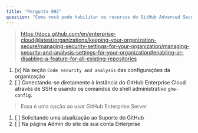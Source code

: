 ```yaml
---
title: "Pergunta 092"
question: "Como você pode habilitar os recursos do GitHub Advanced Security para todos os repositórios em uma organização no GitHub Enterprise Cloud?"
---
```


> https://docs.github.com/en/enterprise-cloud@latest/organizations/keeping-your-organization-secure/managing-security-settings-for-your-organization/managing-security-and-analysis-settings-for-your-organization#enabling-or-disabling-a-feature-for-all-existing-repositories
1. [x] Na seção `Code security and analysis` das configurações da organização
1. [ ] Conectando-se diretamente à instância do GitHub Enterprise Cloud através de SSH e usando os comandos do shell administrativo `ghe-config`.
> Essa é uma opção ao usar GitHub Enterprise Server
1. [ ] Solicitando uma atualização ao Suporte do GitHub
1. [ ] Na página Admin do site da sua conta Enterprise

